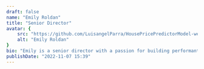 ```yaml
---
draft: false
name: "Emily Roldan"
title: "Senior Director"
avatar: {
    src: "https://github.com/LuisangelParra/HousePricePredictorModel-website/blob/main/src/assets/EmilyRoldan.jpg?raw=true",
    alt: "Emily Roldan"
}
bio: "Emily is a senior director with a passion for building performant and scalable applications. She has experience working with a variety of technologies and languages, including JavaScript, TypeScript, and Python. She is also a strong advocate for open-source software and enjoys contributing to the community."
publishDate: "2022-11-07 15:39"
---
```

